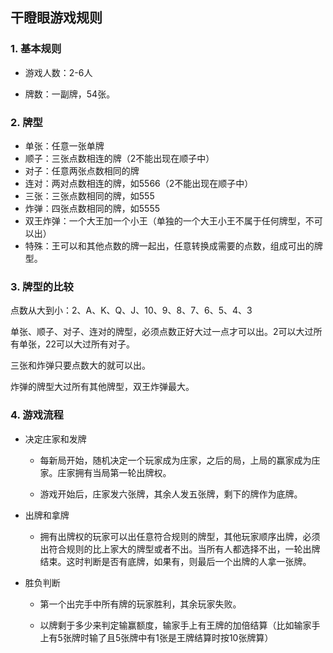 ## 干瞪眼游戏规则



### 1.  基本规则

+ 游戏人数：2-6人

+ 牌数：一副牌，54张。



### 2.   牌型

+ 单张：任意一张单牌
+ 顺子：三张点数相连的牌（2不能出现在顺子中）
+ 对子：任意两张点数相同的牌
+ 连对：两对点数相连的牌，如5566（2不能出现在顺子中）
+ 三张：三张点数相同的牌，如555
+ 炸弹：四张点数相同的牌，如5555
+ 双王炸弹：一个大王加一个小王（单独的一个大王小王不属于任何牌型，不可以出）
+ 特殊：王可以和其他点数的牌一起出，任意转换成需要的点数，组成可出的牌型。



### 3.   牌型的比较

点数从大到小：2、A、K、Q、J、10、9、8、7、6、5、4、3  

单张、顺子、对子、连对的牌型，必须点数正好大过一点才可以出。2可以大过所有单张，22可以大过所有对子。  

三张和炸弹只要点数大的就可以出。  

炸弹的牌型大过所有其他牌型，双王炸弹最大。 

 

### 4.   游戏流程

+ 决定庄家和发牌

  + 每新局开始，随机决定一个玩家成为庄家，之后的局，上局的赢家成为庄家。庄家拥有当局第一轮出牌权。  

  + 游戏开始后，庄家发六张牌，其余人发五张牌，剩下的牌作为底牌。  



+ 出牌和拿牌
  + 拥有出牌权的玩家可以出任意符合规则的牌型，其他玩家顺序出牌，必须出符合规则的比上家大的牌型或者不出。当所有人都选择不出，一轮出牌结束。这时判断是否有底牌，如果有，则最后一个出牌的人拿一张牌。  



+ 胜负判断

  + 第一个出完手中所有牌的玩家胜利，其余玩家失败。  

  + 以牌剩于多少来判定输赢额度，输家手上有王牌的加倍结算（比如输家手上有5张牌时输了且5张牌中有1张是王牌结算时按10张牌算）  